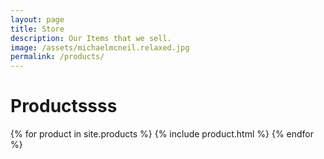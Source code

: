 ```yaml
---
layout: page
title: Store
description: Our Items that we sell.
image: /assets/michaelmcneil.relaxed.jpg
permalink: /products/
---
```


# Productssss

{% for product in site.products %}
{% include product.html %}
{% endfor %}
